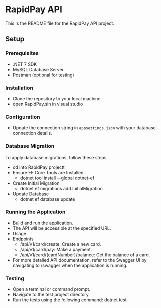 # RapidPay API

This is the README file for the RapidPay API project.

## Setup

### Prerequisites

- .NET 7 SDK
- MySQL Database Server
- Postman (optional for testing)

### Installation
- Clone the repository to your local machine.
- open RapidPay.sln in visual studio

### Configuration

- Update the connection string in `appsettings.json` with your database connection details.

### Database Migration

To apply database migrations, follow these steps:
- cd into RapidPay projectt
- Ensure EF Core Tools are Installed
    - dotnet tool install --global dotnet-ef
- Create Initial Migration
    - dotnet ef migrations add InitialMigration
- Update Database
    - dotnet ef database update

### Running the Application

- Build and run the application.
- The API will be accessible at the specified URL.
- Usage
- Endpoints
    - /api/v1/card/create: Create a new card.
    - /api/v1/card/pay: Make a payment.
    - /api/v1/card/{cardNumber}/balance: Get the balance of a card.
- For more detailed API documentation, refer to the Swagger UI by navigating to /swagger when the application is running.

### Testing

- Open a terminal or command prompt.
- Navigate to the test project directory.
- Run the tests using the following command:
    dotnet test